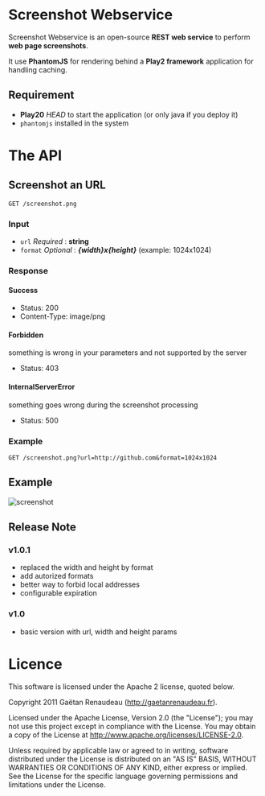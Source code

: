 Screenshot Webservice
=====================

Screenshot Webservice is an open-source **REST web service** to perform **web page screenshots**.

It use **PhantomJS** for rendering behind a **Play2 framework** application for handling caching.

Requirement
-----------

* **Play20** *HEAD* to start the application (or only java if you deploy it)
* `phantomjs` installed in the system


The API
=======

Screenshot an URL
-----------------

`GET /screenshot.png`

### Input

* `url` *Required* : **string**
* `format` *Optional* : ***{width}*x*{height}*** (example: 1024x1024)

### Response

#### Success
* Status: 200
* Content-Type: image/png

#### Forbidden
something is wrong in your parameters and not supported by the server

* Status: 403

#### InternalServerError
something goes wrong during the screenshot processing

* Status: 500


### Example

`GET /screenshot.png?url=http://github.com&format=1024x1024`


Example
-------

![screenshot](http://i.imgur.com/rt3w6.png)


Release Note
------------

### v1.0.1
  * replaced the width and height by format
  * add autorized formats
  * better way to forbid local addresses 
  * configurable expiration

### v1.0
  * basic version with url, width and height params

Licence
=======

This software is licensed under the Apache 2 license, quoted below.

Copyright 2011 Gaëtan Renaudeau (http://gaetanrenaudeau.fr).

Licensed under the Apache License, Version 2.0 (the "License"); you may not use this project except in compliance with the License. You may obtain a copy of the License at http://www.apache.org/licenses/LICENSE-2.0.

Unless required by applicable law or agreed to in writing, software distributed under the License is distributed on an "AS IS" BASIS, WITHOUT WARRANTIES OR CONDITIONS OF ANY KIND, either express or implied. See the License for the specific language governing permissions and limitations under the License.
